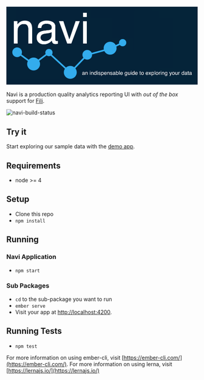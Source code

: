 ![navi-banner](assets/navi-banner.png)

Navi is a production quality analytics reporting UI with _out of the box_ support for [Fili](https://github.com/yahoo/fili).

![navi-build-status](https://travis-ci.org/yahoo/navi.svg?branch=master)

## Try it

Start exploring our sample data with the [demo app](https://yahoo.github.io/navi).

## Requirements

* node >= 4

## Setup

* Clone this repo
* `npm install`

## Running

### Navi Application

* `npm start`

### Sub Packages
* `cd` to the sub-package you want to run
* `ember serve`
* Visit your app at [http://localhost:4200](http://localhost:4200).

## Running Tests

* `npm test`

For more information on using ember-cli, visit [https://ember-cli.com/](https://ember-cli.com/).
For more information on using lerna, visit [https://lernajs.io/](https://lernajs.io/)
